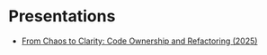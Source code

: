 # Presentations

* [From Chaos to Clarity: Code Ownership and Refactoring (2025)](https://philippfrom.me/presentations/2025-code-ownership-refactoring)
